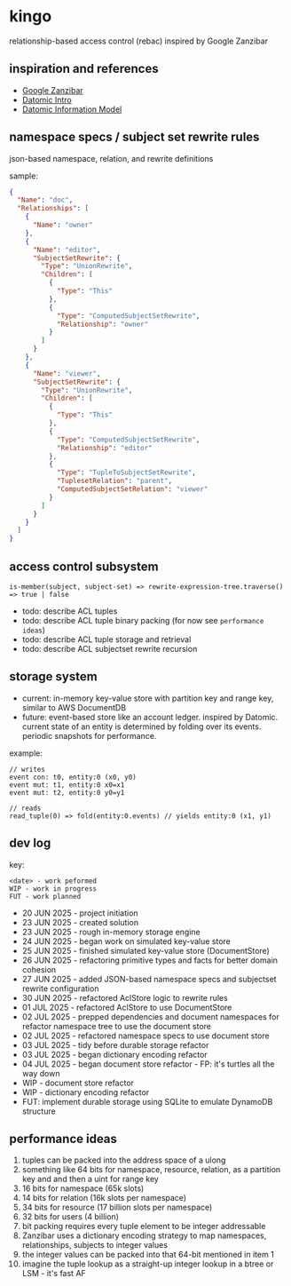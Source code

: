 # kingo
relationship-based access control (rebac) inspired by Google Zanzibar

## inspiration and references
- [Google Zanzibar](https://research.google/pubs/zanzibar-googles-consistent-global-authorization-system/)
- [Datomic Intro](https://www.youtube.com/watch?v=Cym4TZwTCNU)
- [Datomic Information Model](https://www.infoq.com/articles/Datomic-Information-Model/)

## namespace specs / subject set rewrite rules
json-based namespace, relation, and rewrite definitions

sample:
```json
{
  "Name": "doc",
  "Relationships": [
    {
      "Name": "owner"
    },
    {
      "Name": "editor",
      "SubjectSetRewrite": {
        "Type": "UnionRewrite",
        "Children": [
          {
            "Type": "This"
          },
          {
            "Type": "ComputedSubjectSetRewrite",
            "Relationship": "owner"
          }
        ]
      }
    },
    {
      "Name": "viewer",
      "SubjectSetRewrite": {
        "Type": "UnionRewrite",
        "Children": [
          {
            "Type": "This"
          },
          {
            "Type": "ComputedSubjectSetRewrite",
            "Relationship": "editor"
          },
          {
            "Type": "TupleToSubjectSetRewrite",
            "TuplesetRelation": "parent",
            "ComputedSubjectSetRelation": "viewer"
          }
        ]
      }
    }
  ]
}
```

## access control subsystem
`is-member(subject, subject-set) => rewrite-expression-tree.traverse() => true | false`
- todo: describe ACL tuples 
- todo: describe ACL tuple binary packing (for now see `performance ideas`)
- todo: describe ACL tuple storage and retrieval
- todo: describe ACL subjectset rewrite recursion 

## storage system
- current: in-memory key-value store with partition key and range key, similar to AWS DocumentDB
- future: event-based store like an account ledger. inspired by Datomic. current state of an entity is determined by folding over its events. periodic snapshots for performance.

example: 
```
// writes
event con: t0, entity:0 (x0, y0)
event mut: t1, entity:0 x0=x1
event mut: t2, entity:0 y0=y1

// reads
read_tuple(0) => fold(entity:0.events) // yields entity:0 (x1, y1)
 ```

## dev log

key:
```
<date> - work peformed
WIP - work in progress
FUT - work planned
```

- 20 JUN 2025 - project initiation
- 23 JUN 2025 - created solution
- 23 JUN 2025 - rough in-memory storage engine
- 24 JUN 2025 - began work on simulated key-value store
- 25 JUN 2025 - finished simulated key-value store (DocumentStore)
- 26 JUN 2025 - refactoring primitive types and facts for better domain cohesion
- 27 JUN 2025 - added JSON-based namespace specs and subjectset rewrite configuration 
- 30 JUN 2025 - refactored AclStore logic to rewrite rules
- 01 JUL 2025 - refactored AclStore to use DocumentStore
- 02 JUL 2025 - prepped dependencies and document namespaces for refactor namespace tree to use the document store
- 02 JUL 2025 - refactored namespace specs to use document store
- 03 JUL 2025 - tidy before durable storage refactor
- 03 JUL 2025 - began dictionary encoding refactor
- 04 JUL 2025 - began document store refactor - FP: it's turtles all the way down
- WIP - document store refactor
- WIP - dictionary encoding refactor
- FUT: implement durable storage using SQLite to emulate DynamoDB structure

## performance ideas
1. tuples can be packed into the address space of a ulong 
1. something like 64 bits for namespace, resource, relation, as a partition key and and then a uint for range key
1. 16 bits for namespace (65k slots)
1. 14 bits for relation (16k slots per namespace)
1. 34 bits for resource (17 billion slots per namespace)
1. 32 bits for users (4 billion)
1. bit packing requires every tuple element to be integer addressable
1. Zanzibar uses a dictionary encoding strategy to map namespaces, relationships, subjects to integer values
1. the integer values can be packed into that 64-bit mentioned in item 1
1. imagine the tuple lookup as a straight-up integer lookup in a btree or LSM - it's fast AF
